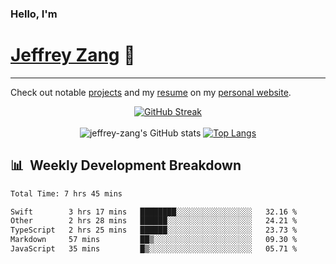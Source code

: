 
### Hello, I'm 
# [Jeffrey Zang](https://www.linkedin.com/in/jeffreyzang/) 🦀

---

Check out notable [projects](https://jeffz.dev/projects) and my [resume](https://jeffz.dev/resume) on my [personal website](https://jeffz.dev/).

<div align = 'center'>

[![GitHub Streak](https://github-readme-streak-stats.herokuapp.com/?user=jeffrey-zang&theme=tokyonight)](https://git.io/streak-stats)
<br></br>
![jeffrey-zang's GitHub stats](https://github-readme-stats.vercel.app/api?username=jeffrey-zang&show_icons=true&theme=tokyonight&hide_rank=true&hide=stars) 
[![Top Langs](https://github-readme-stats.vercel.app/api/top-langs/?username=jeffrey-zang&hide=ShaderLab,HLSL&layout=compact&theme=tokyonight)](https://github.com/anuraghazra/github-readme-stats)

</div>

## 📊 &nbsp;Weekly Development Breakdown
<!--START_SECTION:waka-->

```txt
Total Time: 7 hrs 45 mins

Swift        3 hrs 17 mins   ████████░░░░░░░░░░░░░░░░░   32.16 %
Other        2 hrs 28 mins   ██████░░░░░░░░░░░░░░░░░░░   24.21 %
TypeScript   2 hrs 25 mins   ██████░░░░░░░░░░░░░░░░░░░   23.73 %
Markdown     57 mins         ██▒░░░░░░░░░░░░░░░░░░░░░░   09.30 %
JavaScript   35 mins         █▒░░░░░░░░░░░░░░░░░░░░░░░   05.71 %
```

<!--END_SECTION:waka-->

